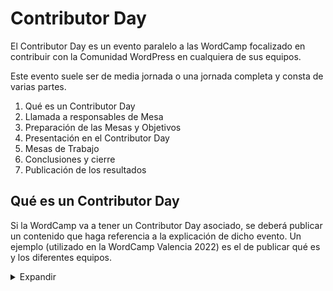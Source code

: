# Contributor Day

El Contributor Day es un evento paralelo a las WordCamp focalizado en contribuir con la Comunidad WordPress en cualquiera de sus equipos.

Este evento suele ser de media jornada o una jornada completa y consta de varias partes.

1. Qué es un Contributor Day
2. Llamada a responsables de Mesa
3. Preparación de las Mesas y Objetivos
4. Presentación en el Contributor Day
5. Mesas de Trabajo
6. Conclusiones y cierre
7. Publicación de los resultados

## Qué es un Contributor Day

Si la WordCamp va a tener un Contributor Day asociado, se deberá publicar un contenido que haga referencia a la explicación de dicho evento. Un ejemplo (utilizado en la WordCamp Valencia 2022) es el de publicar qué es y los diferentes equipos.

<details><summary>Expandir</summary>

# Contributor Day: ¿qué es un Contributor Day?

El Día de la Comunidad (Contributor Day), es una actividad colaborativa que se desarrolla, normalmente, los días alrededor de la WordCamp y que tiene objetivo aprender y participar en la Comunidad WordPress.

## ¿Quién participa en un Contributor Day?

Cualquiera puede participar. Todos aquellos que usan WordPress, saben idiomas o tienen alguna particularidad respecto a WordPress, e Internet en general, tienen la posibilidad de participar aportando su conocimiento.

Durante estos días cualquier persona puede aprender y contribuir aportando su experiencia en cualquiera de los campos en los que se dividen los equipos de trabajo del proyecto WordPress: traducir, redactar textos, diseñar, responder preguntas en los foros de soporte, probar nuevas características o contando tu experiencia con WordPress para mejorar nuevas versiones.

## ¿Qué se hace en los Contributor Day?

Se crean diferentes equipos donde participar que abordan las distintas áreas de trabajo de WordPress, en las que al menos hay una persona experta en ese tema que se encarga de explicar, distribuir y resolver dudas sobre las tareas de colaboración.

Se pueden crear equipos de colaboración en las siguientes áreas de trabajo de WordPress:

-	**Core / Núcleo**: es el equipo, principalmente formado por desarrolladores, que mejora el propio WordPress.
-	**Design / Diseño**: el equipo que ayuda a mejorar la interfaz de usuario de WordPress, además de los distintos elementos visuales que lo acompañan. También se encargan del frontal de los sitios de wordpress.org.
-	**Mobile / Móvil**: el equipo encargado de las aplicaciones de Android y iOS.
-**	Accessibility / Accesibilidad**: el equipo encargado de mejorar y resolver los problemas de accesibilidad del núcleo de WordPress y de los temas comunitarios (Twenty-algo).
-	**Polyglots / Traducciones**: el equipo responsable de traducir WordPress y todos sus elementos asociados.
-	**Support / Soporte**: el equipo que ayuda a la gestión y respuesta de las dudas que surgen en los foros de soporte.
-	**Documentation / Documentación**: el equipo encargado de crear y mantener la documentación de todas las partes de WordPress, tanto del código como de otros elementos.
-	**Themes / Temas**: el equipo responsable de revisar y aprobar los temas que se suben al Directorio de Temas y de los patrones del Directorio de Patrones.
-	**Plugins / Plugins**: el equipo responsable de revisar y aprobar los plugins y bloques que se suben al Directorio de Plugins.
-	**Community / Comunidad**: el equipo que se encarga de supervisor los eventos WordPress, ya sean Meetup, WordCamp, do_action o cualquier cosa que se te ocurra para dar a conocer WordPress.
-	**Meta / Meta**: el equipo que se encarga de mejorar las funcionalidades de los sitios en la Comunidad WordPress.
-	**Training / Formación**: el equipo que se encarga de la formación dentro de WordPress, ya sea mediante vídeos, eventos, presentaciones, todo a través de Learn WordPress.
-	**Test / Pruebas**: el equipo que ayudar con las pruebas de WordPress, ofreciendo una serie de tutoriales para probar nuevas funcionalidades y código.
-	**TV / TV**: el equipo que revisa y aprueba los vídeos de distintos eventos WordPress y los sube a WordPress.TV.
-	**Marketing / Marketing**: el equipo responsable de dar a conocer y comunicar todo sobre WordPress.
-	**CLI / WP-CLI**: el equipo responsable de la herramienta WP-CLI.
-	**Hosting / Hosting**: el equipo responsable de la relación entre WordPress y las empresas y profesionales del alojamiento de WordPress.
-	**Tide / Tide**: el equipo responsable de la herramienta de automatización y análisis del código de plugins y temas.
-	**Openverse / Openverse**: el equipo responsable del motor de búsqueda de contenidos multimedia.
-	**Photos / Fotos**: el equipo responsable de la gestión, aprobación y revisión de fotografías de WordPress Photos.
-	**Core Performance / Performance**: el equipo responsable de mejorar el rendimiento de WordPress.

## ¿Qué debes traer al Contributor Day?

Sobre todo, muchas ganas de participar y aprender. También suele venir bien que tengas un ordenador a mano, con su cargador. Nosotros pondremos el lugar y la conexión a Internet.

También deberías [tener tu cuenta de WordPress.org](https://login.wordpress.org/register?locale=es_ES) y una [cuenta en el Slack de WordPress España](https://wpes.slack.com/signup).
</details>

